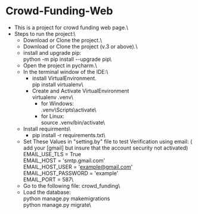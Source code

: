 # Crowd-Funding-Web
- This is a project for crowd funding web page.\
- Steps to run the project:\
	- Download or Clone the project.\
	- Download or Clone the project (v.3 or above).\
	- install and upgrade pip:\
		python -m pip install --upgrade pip\
	- Open the project in pycharm.\
	- In the terminal window of the IDE:\
		- install VirtualEnvironment.\
			pip install virtualenv\
		- Create and Activate VirtualEnvironment\
			virtualenv .venv\
			- for Windows:\
				.venv\Scripts\activate\
			- for Linux:\
				source .venv/bin/activate\
	- Install requirments\
		- pip install -r requirements.txt\
	- Set These Values in "setting.by" file to test Verification using email: ( add your [gmail] but insure that the account security not activated)\
		EMAIL_USE_TLS = True\
		EMAIL_HOST = 'smtp.gmail.com'\
		EMAIL_HOST_USER = 'example@gmail.com'\
		EMAIL_HOST_PASSWORD = 'example'\
		EMAIL_PORT = 587\
	- Go to the following file: crowd_funding\
	- Load the database:\
		python manage.py makemigrations\
		python manage.py migrate\
